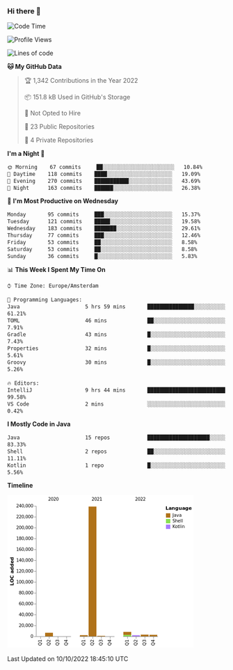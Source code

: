 ### Hi there 👋


<!--START_SECTION:waka-->
![Code Time](http://img.shields.io/badge/Code%20Time-2%2C515%20hrs%2054%20mins-blue)

![Profile Views](http://img.shields.io/badge/Profile%20Views-6-blue)

![Lines of code](https://img.shields.io/badge/From%20Hello%20World%20I%27ve%20Written-265%20Thousand%20lines%20of%20code-blue)

**🐱 My GitHub Data** 

> 🏆 1,342 Contributions in the Year 2022
 > 
> 📦 151.8 kB Used in GitHub's Storage 
 > 
> 🚫 Not Opted to Hire
 > 
> 📜 23 Public Repositories 
 > 
> 🔑 4 Private Repositories  
 > 
**I'm a Night 🦉** 

```text
🌞 Morning    67 commits     ██░░░░░░░░░░░░░░░░░░░░░░░   10.84% 
🌆 Daytime    118 commits    ████░░░░░░░░░░░░░░░░░░░░░   19.09% 
🌃 Evening    270 commits    ███████████░░░░░░░░░░░░░░   43.69% 
🌙 Night      163 commits    ██████░░░░░░░░░░░░░░░░░░░   26.38%

```
📅 **I'm Most Productive on Wednesday** 

```text
Monday       95 commits     ███░░░░░░░░░░░░░░░░░░░░░░   15.37% 
Tuesday      121 commits    █████░░░░░░░░░░░░░░░░░░░░   19.58% 
Wednesday    183 commits    ███████░░░░░░░░░░░░░░░░░░   29.61% 
Thursday     77 commits     ███░░░░░░░░░░░░░░░░░░░░░░   12.46% 
Friday       53 commits     ██░░░░░░░░░░░░░░░░░░░░░░░   8.58% 
Saturday     53 commits     ██░░░░░░░░░░░░░░░░░░░░░░░   8.58% 
Sunday       36 commits     █░░░░░░░░░░░░░░░░░░░░░░░░   5.83%

```


📊 **This Week I Spent My Time On** 

```text
⌚︎ Time Zone: Europe/Amsterdam

💬 Programming Languages: 
Java                     5 hrs 59 mins       ███████████████░░░░░░░░░░   61.21% 
TOML                     46 mins             ██░░░░░░░░░░░░░░░░░░░░░░░   7.91% 
Gradle                   43 mins             █░░░░░░░░░░░░░░░░░░░░░░░░   7.43% 
Properties               32 mins             █░░░░░░░░░░░░░░░░░░░░░░░░   5.61% 
Groovy                   30 mins             █░░░░░░░░░░░░░░░░░░░░░░░░   5.26%

🔥 Editors: 
IntelliJ                 9 hrs 44 mins       █████████████████████████   99.58% 
VS Code                  2 mins              ░░░░░░░░░░░░░░░░░░░░░░░░░   0.42%

```

**I Mostly Code in Java** 

```text
Java                     15 repos            ████████████████████░░░░░   83.33% 
Shell                    2 repos             ██░░░░░░░░░░░░░░░░░░░░░░░   11.11% 
Kotlin                   1 repo              █░░░░░░░░░░░░░░░░░░░░░░░░   5.56%

```


**Timeline**

![Chart not found](https://raw.githubusercontent.com/powercasgamer/powercasgamer/master/charts/bar_graph.png) 


 Last Updated on 10/10/2022 18:45:10 UTC
<!--END_SECTION:waka-->
